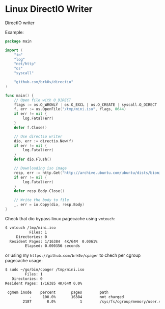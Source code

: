 # Linux DirectIO Writer

DirectIO writer

Example:

```go
package main

import (
    "io"
    "log"
    "net/http"
    "os"
    "syscall"

    "github.com/brk0v/directio"
)

func main() {
    // Open file with O_DIRECT
    flags := os.O_WRONLY | os.O_EXCL | os.O_CREATE | syscall.O_DIRECT
    f, err := os.OpenFile("/tmp/mini.iso", flags, 0644)
    if err != nil {
        log.Fatal(err)
    }
    defer f.Close()

    // Use directio writer
    dio, err := directio.New(f)
    if err != nil {
        log.Fatal(err)
    }
    defer dio.Flush()

    // Downloading iso image
    resp, err := http.Get("http://archive.ubuntu.com/ubuntu/dists/bionic/main/installer-amd64/current/images/netboot/mini.iso")
    if err != nil {
        log.Fatal(err)
    }
    defer resp.Body.Close()

    // Write the body to file
    _, err = io.Copy(dio, resp.Body)
}

```

Check that dio bypass linux pagecache using `vmtouch`:

```bash
$ vmtouch /tmp/mini.iso
           Files: 1
     Directories: 0
  Resident Pages: 1/16384  4K/64M  0.0061%
         Elapsed: 0.000356 seconds
```

or using my `https://github.com/brk0v/cpager` to chech per cgroup pagecache usage:

```bash
$ sudo ~/go/bin/cpager /tmp/mini.iso
         Files: 1
   Directories: 0
Resident Pages: 1/16385 4K/64M 0.0%

 cgmem inode    percent       pages        path
           -     100.0%       16384        not charged
        2187       0.0%           1        /sys/fs/cgroup/memory/user.slice/user-1000.slice/session-3.scope
```
